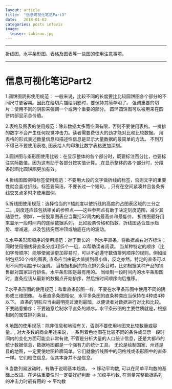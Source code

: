 ```yaml
---
layout: article
title:  "信息可视化笔记Part3"
date:   2018-01-02
categories: posts infovis
image:
  teaser: tableau.jpg
---
```

---
折线图、水平条形图、表格及图表等一些图的使用注意事项。

--------
# 信息可视化笔记Part2
1.圆饼图阴影使用规范： 一般来说，比较不同的长度要比比较圆饼图各个部分的不同尺寸更容易。因此在给切片描绘阴影时，要保持其简单明了。 强调重要的切片：使用不同的阴影来强调一个或两个重要的部分。 圆环圆饼图可以被用来在圆饼内部显示总价值。

2.表格及图表的使用规范：除非数据太多而空间有限，否则不要使用表格。一排排的数字不会产生任何视觉冲击力。读者需要费很大的劲才能对比和比较数据。 用表格的形式表述数量信息和描述性信息是显示大量数据的最简单的方法。 不到万不得已不要使用表格, 图表给人的印象比数字表格更加深刻。

3.圆饼图与条形图使用比较：在显示整体的各个部分时，既要标注百分比，也要标注实际数值。因为这有助于各部分按实值计算。,在显示整体的各个部分时，分段条形图比圆饼图更加有效。

4.折线图图例和标签使用规范：不要用大段的文字做折线的标签，否则文字的重要性就会盖过折线。标签要简洁，不要长过一个短句。, 只有在空间紧凑并且各条折线交叉点多时才使用图例。

5.折线图使用规范：选择恰当的Y轴刻度以使折线的高度约占图表区域的三分之二。,刻度还应该包括相关的参照点——这些参照点有助于决定刻度范围，减少其随意性。例如，一份股票图表应当囊括52周内的最高价和最低价。 折线图最好用来显示一段时间内的连续数据系列， 比如股票价格和指数。折线图适合显示趋势、增减速，以及包括突然冲顶或触底在内的波动。

6.水平条形图顺序的使用规范：对于很长的一列水平直条，将数据点右对齐标注；同时使用细线将直条分成3到5个一组，以帮助读者阅读。 当某种特定的顺序（比如字母顺序）能够使阅读更加容易时，可以不必遵守数值排列顺序的规则。例如绘制包括50个州的图表, 直条应当由最大值排到最小值，反之亦然。特定的直条可以用不同的明度予以强调。 当根据相同的特点排列条目时，比如根据某种产品的销售额对国家进行排名，水平条形图是最有用的。 当绘制一段时间内的水平条形图时，直条应该从最新的数据点开始排序，然后按时间顺序向后推移。

7.水平条形图的使用规范：和垂直条形图一样，不要在水平条形图中使用不同的阴影或三维图像。 与垂直多条图相似，水平多条图的直条种类应当保持在4种或4种以下。 直条的阴影应当由最明亮过渡到最暗，以便读者对数据进行对比和比较。 不要随意排序：不要随意绘制水平直条的顺序。水平条形图的主要性质就是，根据相同的属性排列条目。

8.地图的使用规范：除非信息和地理有关，否则不要使用地图来比较数量或容量。, 对大多数的商业用途来说，一系列着色地图在比较不同的条件或显示一段时间内的变化方面可能会非常有效, 不管是分析大量的人口统计信息，还是大都市的统计数据信息，数据地图都是一个强有力的统计工具。 无论是绘制国家、州还是县的地图，一定要使地图轮廓简单。它们就像折线图中的网格线或条形图中的直条一样。它们框住信息，但其本身并不是信息。

9.当数列易波动时，有助于说明基本趋势。 → 移动平均数, 可以在简单平均数的基础上改进。在评估重要性时一定要好好判断 → 加权平均数, 在测量完整数据系列的冲击力时最有用的 → 平均数